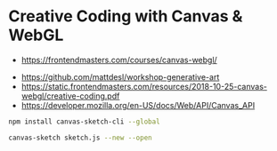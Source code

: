 # Creative Coding with Canvas & WebGL

- <https://frontendmasters.com/courses/canvas-webgl/>

* <https://github.com/mattdesl/workshop-generative-art>
* <https://static.frontendmasters.com/resources/2018-10-25-canvas-webgl/creative-coding.pdf>
* <https://developer.mozilla.org/en-US/docs/Web/API/Canvas_API>

```bash
npm install canvas-sketch-cli --global
```

```bash
canvas-sketch sketch.js --new --open
```
